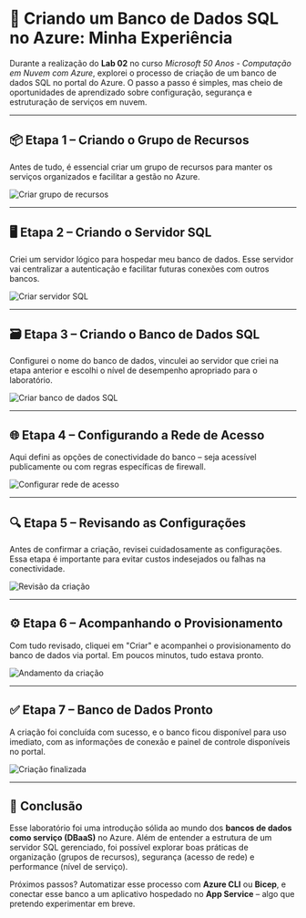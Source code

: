 
# 💾 Criando um Banco de Dados SQL no Azure: Minha Experiência

Durante a realização do **Lab 02** no curso *Microsoft 50 Anos - Computação em Nuvem com Azure*, explorei o processo de criação de um banco de dados SQL no portal do Azure. O passo a passo é simples, mas cheio de oportunidades de aprendizado sobre configuração, segurança e estruturação de serviços em nuvem.

---

## 📦 Etapa 1 – Criando o Grupo de Recursos

Antes de tudo, é essencial criar um grupo de recursos para manter os serviços organizados e facilitar a gestão no Azure.

![Criar grupo de recursos](01-ms50-lab02--criacao-do-grupo-de-recursos.png)

---

## 🖥️ Etapa 2 – Criando o Servidor SQL

Criei um servidor lógico para hospedar meu banco de dados. Esse servidor vai centralizar a autenticação e facilitar futuras conexões com outros bancos.

![Criar servidor SQL](02-ms50-lab02-criacao-servidor-do-banco-de-dados-sql.png)

---

## 🗃️ Etapa 3 – Criando o Banco de Dados SQL

Configurei o nome do banco de dados, vinculei ao servidor que criei na etapa anterior e escolhi o nível de desempenho apropriado para o laboratório.

![Criar banco de dados SQL](03-ms50-lab02-criacao-bancode-dados-sql.png)

---

## 🌐 Etapa 4 – Configurando a Rede de Acesso

Aqui defini as opções de conectividade do banco – seja acessível publicamente ou com regras específicas de firewall.

![Configurar rede de acesso](04-ms50-lab02-criacao-da-rede-banco-de-dados-sql.png)

---

## 🔍 Etapa 5 – Revisando as Configurações

Antes de confirmar a criação, revisei cuidadosamente as configurações. Essa etapa é importante para evitar custos indesejados ou falhas na conectividade.

![Revisão da criação](05-ms50-lab02-revisao-criacao-bancode-dados-sql.png)

---

## ⚙️ Etapa 6 – Acompanhando o Provisionamento

Com tudo revisado, cliquei em "Criar" e acompanhei o provisionamento do banco de dados via portal. Em poucos minutos, tudo estava pronto.

![Andamento da criação](06-ms50-lab02-andamento-da-criacao-bancode-dados-sql.png)

---

## ✅ Etapa 7 – Banco de Dados Pronto

A criação foi concluída com sucesso, e o banco ficou disponível para uso imediato, com as informações de conexão e painel de controle disponíveis no portal.

![Criação finalizada](06-ms50-lab02-finalizado-criacao-banco-de-dados-sql.png)

---

## 📝 Conclusão

Esse laboratório foi uma introdução sólida ao mundo dos **bancos de dados como serviço (DBaaS)** no Azure. Além de entender a estrutura de um servidor SQL gerenciado, foi possível explorar boas práticas de organização (grupos de recursos), segurança (acesso de rede) e performance (nível de serviço).

Próximos passos? Automatizar esse processo com **Azure CLI** ou **Bicep**, e conectar esse banco a um aplicativo hospedado no **App Service** – algo que pretendo experimentar em breve.
